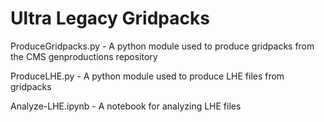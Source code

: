 # Ultra Legacy Gridpacks

ProduceGridpacks.py - A python module used to produce gridpacks from the CMS genproductions repository 

ProduceLHE.py - A python module used to produce LHE files from gridpacks

Analyze-LHE.ipynb - A notebook for analyzing LHE files 

